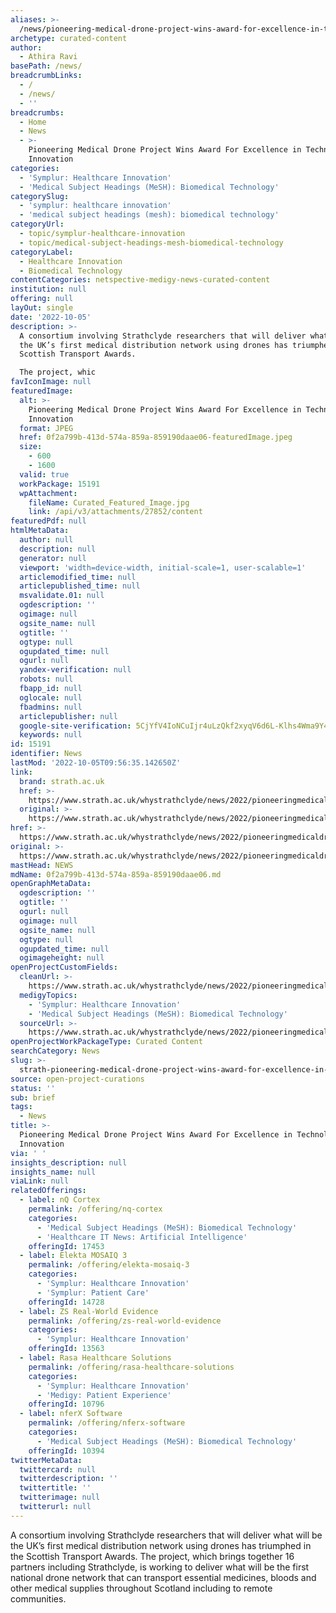 ```yaml
---
aliases: >-
  /news/pioneering-medical-drone-project-wins-award-for-excellence-in-technology-and-innovation
archetype: curated-content
author:
  - Athira Ravi
basePath: /news/
breadcrumbLinks:
  - /
  - /news/
  - ''
breadcrumbs:
  - Home
  - News
  - >-
    Pioneering Medical Drone Project Wins Award For Excellence in Technology And
    Innovation
categories:
  - 'Symplur: Healthcare Innovation'
  - 'Medical Subject Headings (MeSH): Biomedical Technology'
categorySlug:
  - 'symplur: healthcare innovation'
  - 'medical subject headings (mesh): biomedical technology'
categoryUrl:
  - topic/symplur-healthcare-innovation
  - topic/medical-subject-headings-mesh-biomedical-technology
categoryLabel:
  - Healthcare Innovation
  - Biomedical Technology
contentCategories: netspective-medigy-news-curated-content
institution: null
offering: null
layOut: single
date: '2022-10-05'
description: >-
  A consortium involving Strathclyde researchers that will deliver what will be
  the UK’s first medical distribution network using drones has triumphed in the
  Scottish Transport Awards.

  The project, whic
favIconImage: null
featuredImage:
  alt: >-
    Pioneering Medical Drone Project Wins Award For Excellence in Technology And
    Innovation
  format: JPEG
  href: 0f2a799b-413d-574a-859a-859190daae06-featuredImage.jpeg
  size:
    - 600
    - 1600
  valid: true
  workPackage: 15191
  wpAttachment:
    fileName: Curated_Featured_Image.jpg
    link: /api/v3/attachments/27852/content
featuredPdf: null
htmlMetaData:
  author: null
  description: null
  generator: null
  viewport: 'width=device-width, initial-scale=1, user-scalable=1'
  articlemodified_time: null
  articlepublished_time: null
  msvalidate.01: null
  ogdescription: ''
  ogimage: null
  ogsite_name: null
  ogtitle: ''
  ogtype: null
  ogupdated_time: null
  ogurl: null
  yandex-verification: null
  robots: null
  fbapp_id: null
  oglocale: null
  fbadmins: null
  articlepublisher: null
  google-site-verification: 5CjYfV4IoNCuIjr4uLzQkf2xyqV6d6L-Klhs4Wma9Y4
  keywords: null
id: 15191
identifier: News
lastMod: '2022-10-05T09:56:35.142650Z'
link:
  brand: strath.ac.uk
  href: >-
    https://www.strath.ac.uk/whystrathclyde/news/2022/pioneeringmedicaldroneprojectwinsawardforexcellenceintechnologyandinnovation/
  original: >-
    https://www.strath.ac.uk/whystrathclyde/news/2022/pioneeringmedicaldroneprojectwinsawardforexcellenceintechnologyandinnovation/
href: >-
  https://www.strath.ac.uk/whystrathclyde/news/2022/pioneeringmedicaldroneprojectwinsawardforexcellenceintechnologyandinnovation/
original: >-
  https://www.strath.ac.uk/whystrathclyde/news/2022/pioneeringmedicaldroneprojectwinsawardforexcellenceintechnologyandinnovation/
mastHead: NEWS
mdName: 0f2a799b-413d-574a-859a-859190daae06.md
openGraphMetaData:
  ogdescription: ''
  ogtitle: ''
  ogurl: null
  ogimage: null
  ogsite_name: null
  ogtype: null
  ogupdated_time: null
  ogimageheight: null
openProjectCustomFields:
  cleanUrl: >-
    https://www.strath.ac.uk/whystrathclyde/news/2022/pioneeringmedicaldroneprojectwinsawardforexcellenceintechnologyandinnovation/
  medigyTopics:
    - 'Symplur: Healthcare Innovation'
    - 'Medical Subject Headings (MeSH): Biomedical Technology'
  sourceUrl: >-
    https://www.strath.ac.uk/whystrathclyde/news/2022/pioneeringmedicaldroneprojectwinsawardforexcellenceintechnologyandinnovation/
openProjectWorkPackageType: Curated Content
searchCategory: News
slug: >-
  strath-pioneering-medical-drone-project-wins-award-for-excellence-in-technology-and-innovation
source: open-project-curations
status: ''
sub: brief
tags:
  - News
title: >-
  Pioneering Medical Drone Project Wins Award For Excellence in Technology And
  Innovation
via: ' '
insights_description: null
insights_name: null
viaLink: null
relatedOfferings:
  - label: nQ Cortex
    permalink: /offering/nq-cortex
    categories:
      - 'Medical Subject Headings (MeSH): Biomedical Technology'
      - 'Healthcare IT News: Artificial Intelligence'
    offeringId: 17453
  - label: Elekta MOSAIQ 3
    permalink: /offering/elekta-mosaiq-3
    categories:
      - 'Symplur: Healthcare Innovation'
      - 'Symplur: Patient Care'
    offeringId: 14728
  - label: ZS Real-World Evidence
    permalink: /offering/zs-real-world-evidence
    categories:
      - 'Symplur: Healthcare Innovation'
    offeringId: 13563
  - label: Rasa Healthcare Solutions
    permalink: /offering/rasa-healthcare-solutions
    categories:
      - 'Symplur: Healthcare Innovation'
      - 'Medigy: Patient Experience'
    offeringId: 10796
  - label: nferX Software
    permalink: /offering/nferx-software
    categories:
      - 'Medical Subject Headings (MeSH): Biomedical Technology'
    offeringId: 10394
twitterMetaData:
  twittercard: null
  twitterdescription: ''
  twittertitle: ''
  twitterimage: null
  twitterurl: null
---
```

<p>A consortium involving Strathclyde researchers that will deliver what will be the UK’s first medical distribution network using drones has triumphed in the Scottish Transport Awards.
The project, which brings together 16 partners including Strathclyde, is working to deliver what will be the first national drone network that can transport essential medicines, bloods and other medical supplies throughout Scotland including to remote communities.</p>